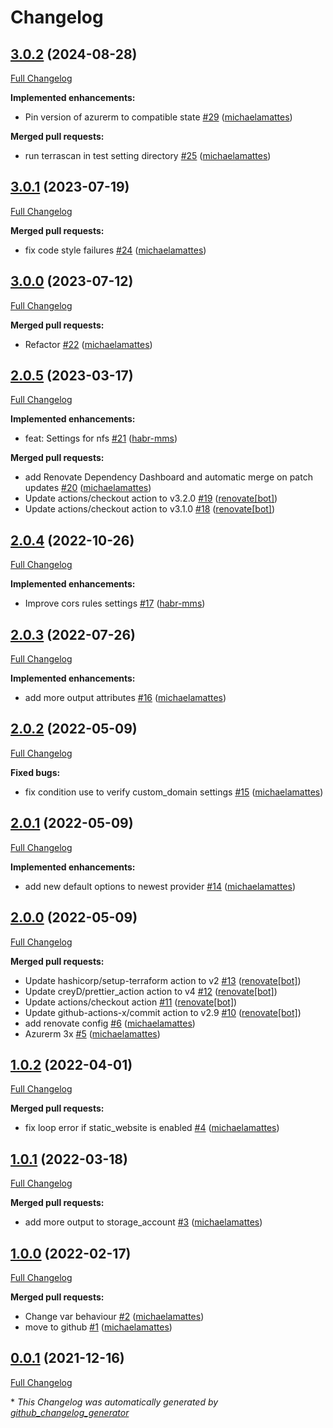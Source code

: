 # Changelog

## [3.0.2](https://github.com/telekom-mms/terraform-azurerm-storage/tree/3.0.2) (2024-08-28)

[Full Changelog](https://github.com/telekom-mms/terraform-azurerm-storage/compare/3.0.1...3.0.2)

**Implemented enhancements:**

- Pin version of azurerm to compatible state   [\#29](https://github.com/telekom-mms/terraform-azurerm-storage/pull/29) ([michaelamattes](https://github.com/michaelamattes))

**Merged pull requests:**

- run terrascan in test setting directory [\#25](https://github.com/telekom-mms/terraform-azurerm-storage/pull/25) ([michaelamattes](https://github.com/michaelamattes))

## [3.0.1](https://github.com/telekom-mms/terraform-azurerm-storage/tree/3.0.1) (2023-07-19)

[Full Changelog](https://github.com/telekom-mms/terraform-azurerm-storage/compare/3.0.0...3.0.1)

**Merged pull requests:**

- fix code style failures [\#24](https://github.com/telekom-mms/terraform-azurerm-storage/pull/24) ([michaelamattes](https://github.com/michaelamattes))

## [3.0.0](https://github.com/telekom-mms/terraform-azurerm-storage/tree/3.0.0) (2023-07-12)

[Full Changelog](https://github.com/telekom-mms/terraform-azurerm-storage/compare/2.0.5...3.0.0)

**Merged pull requests:**

- Refactor [\#22](https://github.com/telekom-mms/terraform-azurerm-storage/pull/22) ([michaelamattes](https://github.com/michaelamattes))

## [2.0.5](https://github.com/telekom-mms/terraform-azurerm-storage/tree/2.0.5) (2023-03-17)

[Full Changelog](https://github.com/telekom-mms/terraform-azurerm-storage/compare/2.0.4...2.0.5)

**Implemented enhancements:**

- feat: Settings for nfs [\#21](https://github.com/telekom-mms/terraform-azurerm-storage/pull/21) ([habr-mms](https://github.com/habr-mms))

**Merged pull requests:**

- add Renovate Dependency Dashboard and automatic merge on patch updates [\#20](https://github.com/telekom-mms/terraform-azurerm-storage/pull/20) ([michaelamattes](https://github.com/michaelamattes))
- Update actions/checkout action to v3.2.0 [\#19](https://github.com/telekom-mms/terraform-azurerm-storage/pull/19) ([renovate[bot]](https://github.com/apps/renovate))
- Update actions/checkout action to v3.1.0 [\#18](https://github.com/telekom-mms/terraform-azurerm-storage/pull/18) ([renovate[bot]](https://github.com/apps/renovate))

## [2.0.4](https://github.com/telekom-mms/terraform-azurerm-storage/tree/2.0.4) (2022-10-26)

[Full Changelog](https://github.com/telekom-mms/terraform-azurerm-storage/compare/2.0.3...2.0.4)

**Implemented enhancements:**

- Improve cors rules settings [\#17](https://github.com/telekom-mms/terraform-azurerm-storage/pull/17) ([habr-mms](https://github.com/habr-mms))

## [2.0.3](https://github.com/telekom-mms/terraform-azurerm-storage/tree/2.0.3) (2022-07-26)

[Full Changelog](https://github.com/telekom-mms/terraform-azurerm-storage/compare/2.0.2...2.0.3)

**Implemented enhancements:**

- add more output attributes [\#16](https://github.com/telekom-mms/terraform-azurerm-storage/pull/16) ([michaelamattes](https://github.com/michaelamattes))

## [2.0.2](https://github.com/telekom-mms/terraform-azurerm-storage/tree/2.0.2) (2022-05-09)

[Full Changelog](https://github.com/telekom-mms/terraform-azurerm-storage/compare/2.0.1...2.0.2)

**Fixed bugs:**

- fix condition use to verify custom\_domain settings [\#15](https://github.com/telekom-mms/terraform-azurerm-storage/pull/15) ([michaelamattes](https://github.com/michaelamattes))

## [2.0.1](https://github.com/telekom-mms/terraform-azurerm-storage/tree/2.0.1) (2022-05-09)

[Full Changelog](https://github.com/telekom-mms/terraform-azurerm-storage/compare/2.0.0...2.0.1)

**Implemented enhancements:**

- add new default options to newest provider [\#14](https://github.com/telekom-mms/terraform-azurerm-storage/pull/14) ([michaelamattes](https://github.com/michaelamattes))

## [2.0.0](https://github.com/telekom-mms/terraform-azurerm-storage/tree/2.0.0) (2022-05-09)

[Full Changelog](https://github.com/telekom-mms/terraform-azurerm-storage/compare/1.0.2...2.0.0)

**Merged pull requests:**

- Update hashicorp/setup-terraform action to v2 [\#13](https://github.com/telekom-mms/terraform-azurerm-storage/pull/13) ([renovate[bot]](https://github.com/apps/renovate))
- Update creyD/prettier\_action action to v4 [\#12](https://github.com/telekom-mms/terraform-azurerm-storage/pull/12) ([renovate[bot]](https://github.com/apps/renovate))
- Update actions/checkout action [\#11](https://github.com/telekom-mms/terraform-azurerm-storage/pull/11) ([renovate[bot]](https://github.com/apps/renovate))
- Update github-actions-x/commit action to v2.9 [\#10](https://github.com/telekom-mms/terraform-azurerm-storage/pull/10) ([renovate[bot]](https://github.com/apps/renovate))
- add renovate config [\#6](https://github.com/telekom-mms/terraform-azurerm-storage/pull/6) ([michaelamattes](https://github.com/michaelamattes))
- Azurerm 3x [\#5](https://github.com/telekom-mms/terraform-azurerm-storage/pull/5) ([michaelamattes](https://github.com/michaelamattes))

## [1.0.2](https://github.com/telekom-mms/terraform-azurerm-storage/tree/1.0.2) (2022-04-01)

[Full Changelog](https://github.com/telekom-mms/terraform-azurerm-storage/compare/1.0.1...1.0.2)

**Merged pull requests:**

- fix loop error if static\_website is enabled [\#4](https://github.com/telekom-mms/terraform-azurerm-storage/pull/4) ([michaelamattes](https://github.com/michaelamattes))

## [1.0.1](https://github.com/telekom-mms/terraform-azurerm-storage/tree/1.0.1) (2022-03-18)

[Full Changelog](https://github.com/telekom-mms/terraform-azurerm-storage/compare/1.0.0...1.0.1)

**Merged pull requests:**

- add more output to storage\_account [\#3](https://github.com/telekom-mms/terraform-azurerm-storage/pull/3) ([michaelamattes](https://github.com/michaelamattes))

## [1.0.0](https://github.com/telekom-mms/terraform-azurerm-storage/tree/1.0.0) (2022-02-17)

[Full Changelog](https://github.com/telekom-mms/terraform-azurerm-storage/compare/0.0.1...1.0.0)

**Merged pull requests:**

- Change var behaviour [\#2](https://github.com/telekom-mms/terraform-azurerm-storage/pull/2) ([michaelamattes](https://github.com/michaelamattes))
- move to github [\#1](https://github.com/telekom-mms/terraform-azurerm-storage/pull/1) ([michaelamattes](https://github.com/michaelamattes))

## [0.0.1](https://github.com/telekom-mms/terraform-azurerm-storage/tree/0.0.1) (2021-12-16)

[Full Changelog](https://github.com/telekom-mms/terraform-azurerm-storage/compare/cfd8018085c4154ec491cd259bd9eaa5d9575ace...0.0.1)



\* *This Changelog was automatically generated by [github_changelog_generator](https://github.com/github-changelog-generator/github-changelog-generator)*
